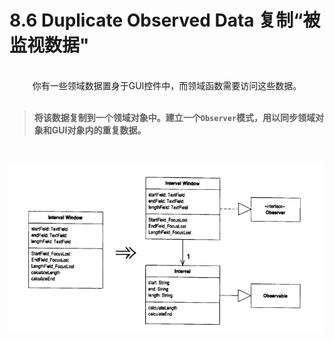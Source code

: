 # 8.6 Duplicate Observed Data 复制“被监视数据"

<br>

<center>你有一些领域数据置身于GUI控件中，而领域函数需要访问这些数据。</center>

<br>

> **将该数据复制到一个领域对象中。建立一个`Observer`模式，用以同步领域对象和GUI对象内的重复数据。**

<br>

![image-20210912192317314](https://raw.githubusercontent.com/huxiaoning/img/master/image-20210912192317314.png)

<br>

